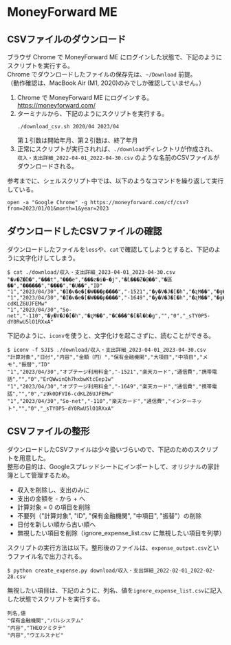 # MoneyForward ME
## CSVファイルのダウンロード

ブラウザ Chrome で MoneyForward ME にログインした状態で、下記のようにスクリプトを実行する。  
Chrome でダウンロードしたファイルの保存先は、`~/Download` 前提。  
（動作確認は、MacBook Air (M1, 2020)のみでしか確認していません。）  

1. Chrome で MoneyForward ME にログインする。  
   https://moneyforward.com/
2. ターミナルから、下記のようにスクリプトを実行する。  
   ```shell
   ./download_csv.sh 2020/04 2023/04
   ```
   第１引数は開始年月、第２引数は、終了年月
3. 正常にスクリプトが実行されれば、`./download`ディレクトリが作成され、  
   `収入・支出詳細_2022-04-01_2022-04-30.csv` のような名前のCSVファイルがダウンロードされる。  

参考までに、シェルスクリプト中では、以下のようなコマンドを繰り返して実行している。  
```shell
open -a "Google Chrome" -g https://moneyforward.com/cf/csv?from=2023/01/01&month=1&year=2023
```

## ダウンロードしたCSVファイルの確認

ダウンロードしたファイルを`less`や、`cat`で確認してしようとすると、下記のように文字化けしてしまう。  
```
$ cat ./download/収入・支出詳細_2023-04-01_2023-04-30.csv
"�v�Z�Ώ�","���t","���e","���z�i�~�j","�ۗL���Z�@��","�區��","������","����","�U��","ID"
"1","2023/04/30","�I�v�e�[�W���p����","-1521","�y�V�J�[�h","�ʐM��","�g�ѓd�b","","0","ErQWwinQh7hxbwKtcEep1w"
"1","2023/04/30","�I�v�e�[�W���p����","-1649","�y�V�J�[�h","�ʐM��","�g�ѓd�b","","0","z9k0DFVI6-cdKLZ6UJFEMw"
"1","2023/04/30","So-net","-110","�y�V�J�[�h","�ʐM��","�C���^�[�l�b�g","","0","_sTY0P5-dY0RwU5lO1RXxA"
```

下記のように、`iconv`を使うと、文字化けを起こさずに、読むことができる。  
```
$ iconv -f SJIS ./download/収入・支出詳細_2023-04-01_2023-04-30.csv
"計算対象","日付","内容","金額（円）","保有金融機関","大項目","中項目","メモ","振替","ID"
"1","2023/04/30","オプテージ利用料金","-1521","楽天カード","通信費","携帯電話","","0","ErQWwinQh7hxbwKtcEep1w"
"1","2023/04/30","オプテージ利用料金","-1649","楽天カード","通信費","携帯電話","","0","z9k0DFVI6-cdKLZ6UJFEMw"
"1","2023/04/30","So-net","-110","楽天カード","通信費","インターネット","","0","_sTY0P5-dY0RwU5lO1RXxA"
```

## CSVファイルの整形

ダウンロードしたCSVファイルは少々扱いづらいので、下記のためのスクリプトを用意した。  
整形の目的は、Googleスプレッドシートにインポートして、オリジナルの家計簿として管理するため。  

 - 収入を削除し、支出のみに
 - 支出の金額を - から + へ
 - 計算対象 = 0 の項目を削除
 - 不要列（"計算対象", "ID", "保有金融機関", "中項目", "振替"）の削除
 - 日付を新しい順から古い順へ
 - 無視したい項目を削除（ignore_expense_list.csv に無視したい項目を列挙）

スクリプトの実行方法は以下。整形後のファイルは、`expense_output.csv`というファイル名で出力される。  
```
$ python create_expense.py download/収入・支出詳細_2022-02-01_2022-02-28.csv 
```

無視したい項目は、下記のように、列名、値を`ignore_expense_list.csv`に記入した状態でスクリプトを実行する。  
```
列名,値
"保有金融機関","パルシステム"
"内容","THEOツミタテ"
"内容","ウエルスナビ"
```